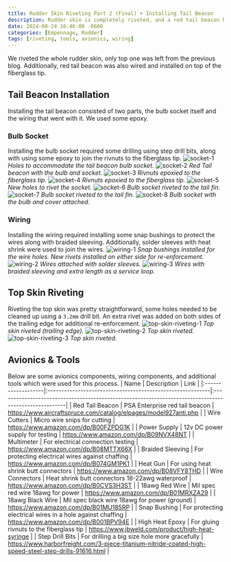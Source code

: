 ```yaml
---
title: Rudder Skin Riveting Part 2 (Final) + Installing Tail Beacon
description: Rudder skin is completely riveted, and a red tail beacon has also been installed.
date: 2024-08-24 16:46:00 -0600
categories: [Empennage, Rudder]
tags: [riveting, tools, avionics, wiring]
---
```


We riveted the whole rudder skin, only top one was left from the previous blog. Additionally, red tail beacon was also wired and installed on top of the fiberglass tip.

## Tail Beacon Installation
Installing the tail beacon consisted of two parts, the bulb socket itself and the wiring that went with it. We used some epoxy.

### Bulb Socket
Installing the bulb socket required some drilling using step drill bits, along with using some epoxy to join the rivnuts to the fiberglass tip.
![socket-1](/assets/img/posts/empennage/rudder/tail-beacon-1.jpg)
_Holes to accommodate the tail beacon bulb socket._
![socket-2](/assets/img/posts/empennage/rudder/tail-beacon-2.jpg)
_Red Tail beacon with the bulb and socket._
![socket-3](/assets/img/posts/empennage/rudder/tail-beacon-3.jpg)
_Rivnuts epoxied to the fiberglass tip._
![socket-4](/assets/img/posts/empennage/rudder/tail-beacon-4.jpg)
_Rivnuts epoxied to the fiberglass tip._
![socket-5](/assets/img/posts/empennage/rudder/tail-beacon-6.jpg)
_New holes to rivet the socket._
![socket-6](/assets/img/posts/empennage/rudder/tail-beacon-7.jpg)
_Bulb socket riveted to the tail fin._
![socket-7](/assets/img/posts/empennage/rudder/tail-beacon-8.jpg)
_Bulb socket riveted to the tail fin._
![socket-8](/assets/img/posts/empennage/rudder/tail-beacon-9.jpg)
_Bulb socket with the bulb and cover attached._

### Wiring
Installing the wiring required installing some snap bushings to protect the wires along with braided sleeving. Additionally, solder sleeves with heat shrink were used to join the wires.
![wiring-1](/assets/img/posts/empennage/rudder/tail-beacon-5.jpg)
_Snap bushings installed for the wire holes. New rivets installed on either side for re-enforcement._
![wiring-2](/assets/img/posts/empennage/rudder/tail-beacon-10.jpg)
_Wires attached with solder sleeves._
![wiring-3](/assets/img/posts/empennage/rudder/tail-beacon-11.jpg)
_Wires with braided sleeving and extra length as a service loop._

## Top Skin Riveting
Riveting the top skin was pretty straightforward, some holes needed to be cleaned up using a `3.2mm` drill bit. An extra rivet was added on both sides of the trailing edge for additional re-enforcement.
![top-skin-riveting-1](/assets/img/posts/empennage/rudder/top-skin-riveting-1.jpg)
_Top skin riveted (trailing edge)._
![top-skin-riveting-2](/assets/img/posts/empennage/rudder/top-skin-riveting-2.jpg)
_Top skin riveted._
![top-skin-riveting-3](/assets/img/posts/empennage/rudder/top-skin-riveting-3.jpg)
_Top skin riveted._

## Avionics & Tools
Below are some avionics components, wiring components, and additional tools which were used for this process.
| Name               | Description                                                | Link                                                                                                  |
|:-------------------|:-----------------------------------------------------------|:------------------------------------------------------------------------------------------------------|
| Red Tail Beacon    | PSA Enterprise red tail beacon                             | https://www.aircraftspruce.com/catalog/elpages/model927anti.php                                       | 
| Wire Cutters       | Micro wire snips for cutting                               | https://www.amazon.com/dp/B00FZPDG1K                                                                  |
| Power Supply       | 12v DC power supply for testing                            | https://www.amazon.com/dp/B09NVX48NT                                                                  |
| Multimeter         | For electrical connection testing                          | https://www.amazon.com/dp/B08MTTX66X                                                                  |
| Braided Sleeving   | For protecting electrical wires against chaffing           | https://www.amazon.com/dp/B074GM1PK1                                                                  |
| Heat Gun           | For using heat shrink butt connectors                      | https://www.amazon.com/dp/B08VFY8THD                                                                  |
| Wire Connectors    | Heat shrink butt connectors 18-22awg waterproof            | https://www.amazon.com/dp/B0CVS3H3ST                                                                  |
| 18awg Red Wire     | Mil spec red wire 18awg for power                          | https://www.amazon.com/dp/B01MRXZA29                                                                  |
| 18awg Black Wire   | Mil spec black wire 18awg for power (ground)               | https://www.amazon.com/dp/B01MU185RP                                                                  |
| Snap Bushing       | For protecting electrical wires in a hole against chaffing | https://www.amazon.com/dp/B001BPV94E                                                                  |
| High Heat Epoxy    | For gluing rivnuts to the fiberglass tip                   | https://www.jbweld.com/product/high-heat-syringe                                                      |
| Step Drill Bits    | For drilling a big size hole more gracefully               | https://www.harborfreight.com/3-piece-titanium-nitride-coated-high-speed-steel-step-drills-91616.html |
